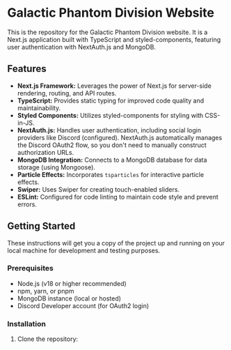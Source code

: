 # Galactic Phantom Division Website

This is the repository for the Galactic Phantom Division website. It is a Next.js application built with TypeScript and styled-components, featuring user authentication with NextAuth.js and MongoDB.

## Features

*   **Next.js Framework:** Leverages the power of Next.js for server-side rendering, routing, and API routes.
*   **TypeScript:** Provides static typing for improved code quality and maintainability.
*   **Styled Components:** Utilizes styled-components for styling with CSS-in-JS.
*   **NextAuth.js:** Handles user authentication, including social login providers like Discord (configured). NextAuth.js automatically manages the Discord OAuth2 flow, so you don't need to manually construct authorization URLs.
*   **MongoDB Integration:** Connects to a MongoDB database for data storage (using Mongoose).
*   **Particle Effects:** Incorporates `tsparticles` for interactive particle effects.
*   **Swiper:** Uses Swiper for creating touch-enabled sliders.
*   **ESLint:** Configured for code linting to maintain code style and prevent errors.

## Getting Started

These instructions will get you a copy of the project up and running on your local machine for development and testing purposes.

### Prerequisites

*   Node.js (v18 or higher recommended)
*   npm, yarn, or pnpm
*   MongoDB instance (local or hosted)
*   Discord Developer account (for OAuth2 login)

### Installation

1.  Clone the repository:

